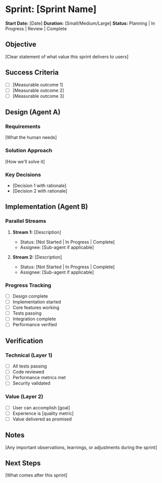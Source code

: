 # Sprint: [Sprint Name]

**Start Date:** [Date]
**Duration:** [Small/Medium/Large]
**Status:** Planning | In Progress | Review | Complete

## Objective
[Clear statement of what value this sprint delivers to users]

## Success Criteria
- [ ] [Measurable outcome 1]
- [ ] [Measurable outcome 2]
- [ ] [Measurable outcome 3]

## Design (Agent A)
### Requirements
[What the human needs]

### Solution Approach
[How we'll solve it]

### Key Decisions
- [Decision 1 with rationale]
- [Decision 2 with rationale]

## Implementation (Agent B)
### Parallel Streams
1. **Stream 1:** [Description]
   - Status: [Not Started | In Progress | Complete]
   - Assignee: [Sub-agent if applicable]

2. **Stream 2:** [Description]
   - Status: [Not Started | In Progress | Complete]
   - Assignee: [Sub-agent if applicable]

### Progress Tracking
- [ ] Design complete
- [ ] Implementation started
- [ ] Core features working
- [ ] Tests passing
- [ ] Integration complete
- [ ] Performance verified

## Verification
### Technical (Layer 1)
- [ ] All tests passing
- [ ] Code reviewed
- [ ] Performance metrics met
- [ ] Security validated

### Value (Layer 2)
- [ ] User can accomplish [goal]
- [ ] Experience is [quality metric]
- [ ] Value delivered as promised

## Notes
[Any important observations, learnings, or adjustments during the sprint]

## Next Steps
[What comes after this sprint]